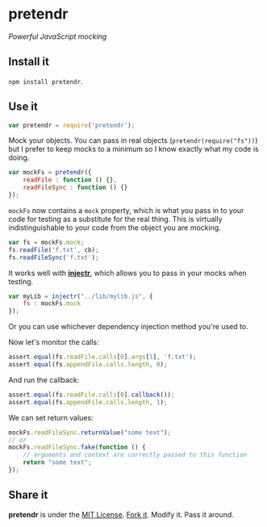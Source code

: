 # pretendr #

_Powerful JavaScript mocking_

## Install it ##

`npm install pretendr`.

## Use it ##

````javascript
var pretendr = require('pretendr');
````

Mock your objects. You can pass in real objects (`pretendr(require("fs"))`) but
I prefer to keep mocks to a minimum so I know exactly what my code is doing.

````javascript
var mockFs = pretendr({
	readFile : function () {},
	readFileSync : function () {}
});
````

`mockFs` now contains a `mock` property, which is what you pass in to your code
for testing as a substitute for the real thing. This is virtually
indistinguishable to your code from the object you are mocking.

````javascript
var fs = mockFs.mock;
fs.readFile('f.txt', cb);
fs.readFileSync('f.txt');
````

It works well with [**injectr**](https://github.com/nathanmacinnes/injectr),
which allows you to pass in your mocks when testing.

````js
var myLib = injectr("../lib/mylib.js", {
    fs : mockFs.mock
});
````

Or you can use whichever dependency injection method you're used to.

Now let's monitor the calls:

````javascript
assert.equal(fs.readFile.calls[0].args[1], 'f.txt');
assert.equal(fs.appendFile.calls.length, 0);
````

And run the callback:

````javascript
assert.equal(fs.readFile.calls[0].callback());
assert.equal(fs.appendFile.calls.length, 1);
````

We can set return values:
````javascript
mockFs.readFileSync.returnValue("some text");
// or
mockFs.readFileSync.fake(function () {
    // arguments and context are correctly passed to this function
    return "some text";
});
````

## Share it ##

**pretendr** is under the [MIT License](http://www.opensource.org/licenses/MIT).
[Fork it](https://github.com/nathanmacinnes/pretendr). Modify it. Pass it
around.

